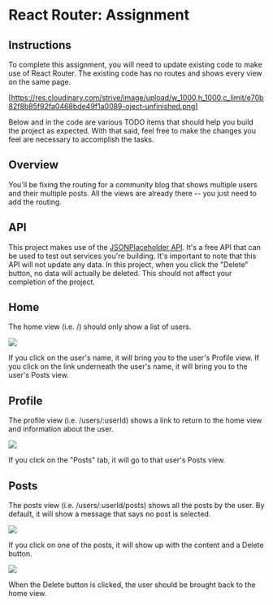 # React Router: Assignment
## Instructions
To complete this assignment, you will need to update existing code to make use of React Router. The existing code has no routes and shows every view on the same page.

[https://res.cloudinary.com/strive/image/upload/w_1000,h_1000,c_limit/e70b82f8b85f92fa0468bde49f1a0089-oject-unfinished.png]

Below and in the code are various TODO items that should help you build the project as expected. With that said, feel free to make the changes you feel are necessary to accomplish the tasks.

## Overview
You'll be fixing the routing for a community blog that shows multiple users and their multiple posts. All the views are already there -- you just need to add the routing.

## API
This project makes use of the [JSONPlaceholder API](https://jsonplaceholder.typicode.com/). It's a free API that can be used to test out services you're building. It's important to note that this API will not update any data. In this project, when you click the "Delete" button, no data will actually be deleted. This should not affect your completion of the project.

## Home
The home view (i.e. /) should only show a list of users.

![](https://res.cloudinary.com/strive/image/upload/w_1000,h_1000,c_limit/ea5adc8db57115e822550473f7d5a356-project-home.png)

If you click on the user's name, it will bring you to the user's Profile view. If you click on the link underneath the user's name, it will bring you to the user's Posts view.

## Profile
The profile view (i.e. /users/:userId) shows a link to return to the home view and information about the user.

![](https://res.cloudinary.com/strive/image/upload/w_1000,h_1000,c_limit/23ea178b5f6abf72d1fbc5d80f31dc7c-project-user.png)

If you click on the "Posts" tab, it will go to that user's Posts view.

## Posts
The posts view (i.e. /users/:userId/posts) shows all the posts by the user. By default, it will show a message that says no post is selected.

![](https://res.cloudinary.com/strive/image/upload/w_1000,h_1000,c_limit/21958c47ddb60a12ae2429603cf711f7-posts-unselected.png)

If you click on one of the posts, it will show up with the content and a Delete button.

![](https://res.cloudinary.com/strive/image/upload/w_1000,h_1000,c_limit/ac4676c2fbfb3c831192e76334187a25-t-posts-selected.png)

When the Delete button is clicked, the user should be brought back to the home view.